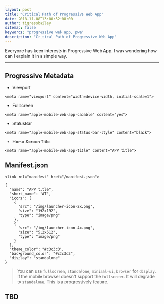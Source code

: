 ```yaml
---
layout: post
title: "Critical Path of Progressive Web App"
date: 2018-11-08T13:00:52+08:00
author: tigressbailey
sitemap: false
keywords: "progressive web app, pwa"
description: "Critical Path of Progressive Web App"
---
```


Everyone has keen interests in Progressive Web App.
I was wondering how can I explain it in a simple way.

***

## Progressive Metadata

- Viewport

```
<meta name="viewport" content="width=device-width, initial-scale=1">
```

- Fullscreen

```
<meta name="apple-mobile-web-app-capable" content="yes">
```

- StatusBar

```
<meta name="apple-mobile-web-app-status-bar-style" content="black">
```

- Home Screen Title

```
<meta name="apple-mobile-web-app-title" content="APP title">
```

## Manifest.json

```
<link rel="manifest" href="/manifest.json">
```

```
{
  "name": "APP title",
  "short_name": "AT",
  "icons": [
    {
      "src": "/img/launcher-icon-2x.png",
      "size": "192x192",
      "type": "image/png"
    },
    {
      "src": "/img/launcher-icon-4x.png",
      "size": "512x512",
      "type": "image/png"
    }
  ],
  "theme_color": "#c3c3c3",
  "background_color": "#c3c3c3",
  "display": "standalone"
}
```

> You can use `fullscreen`, `standalone`, `minimal-ui`, `browser` for `display`. If the mobile browser doesn't support the `fullscreen`. It will degrade to `standalone`. This is a progressively feature.


## TBD

<!--more-->
